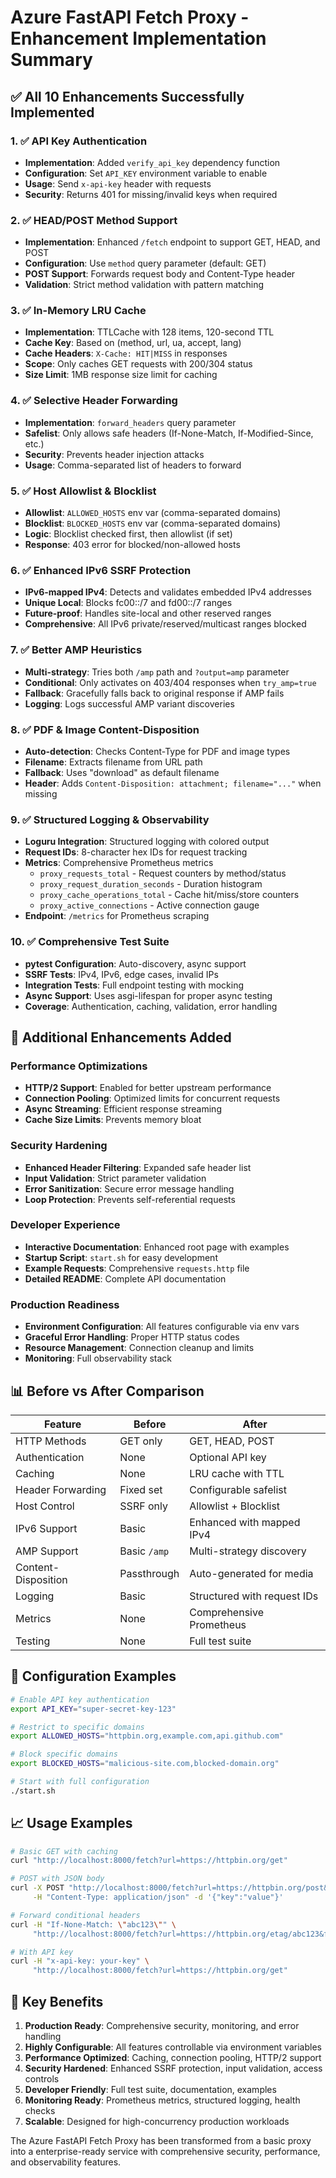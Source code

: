# Azure FastAPI Fetch Proxy - Enhancement Implementation Summary

## ✅ All 10 Enhancements Successfully Implemented

### 1. ✅ API Key Authentication
- **Implementation**: Added `verify_api_key` dependency function
- **Configuration**: Set `API_KEY` environment variable to enable
- **Usage**: Send `x-api-key` header with requests
- **Security**: Returns 401 for missing/invalid keys when required

### 2. ✅ HEAD/POST Method Support  
- **Implementation**: Enhanced `/fetch` endpoint to support GET, HEAD, and POST
- **Configuration**: Use `method` query parameter (default: GET)
- **POST Support**: Forwards request body and Content-Type header
- **Validation**: Strict method validation with pattern matching

### 3. ✅ In-Memory LRU Cache
- **Implementation**: TTLCache with 128 items, 120-second TTL
- **Cache Key**: Based on (method, url, ua, accept, lang)
- **Cache Headers**: `X-Cache: HIT|MISS` in responses
- **Scope**: Only caches GET requests with 200/304 status
- **Size Limit**: 1MB response size limit for caching

### 4. ✅ Selective Header Forwarding
- **Implementation**: `forward_headers` query parameter
- **Safelist**: Only allows safe headers (If-None-Match, If-Modified-Since, etc.)
- **Security**: Prevents header injection attacks
- **Usage**: Comma-separated list of headers to forward

### 5. ✅ Host Allowlist & Blocklist
- **Allowlist**: `ALLOWED_HOSTS` env var (comma-separated domains)
- **Blocklist**: `BLOCKED_HOSTS` env var (comma-separated domains)  
- **Logic**: Blocklist checked first, then allowlist (if set)
- **Response**: 403 error for blocked/non-allowed hosts

### 6. ✅ Enhanced IPv6 SSRF Protection
- **IPv6-mapped IPv4**: Detects and validates embedded IPv4 addresses
- **Unique Local**: Blocks fc00::/7 and fd00::/7 ranges
- **Future-proof**: Handles site-local and other reserved ranges
- **Comprehensive**: All IPv6 private/reserved/multicast ranges blocked

### 7. ✅ Better AMP Heuristics
- **Multi-strategy**: Tries both `/amp` path and `?output=amp` parameter
- **Conditional**: Only activates on 403/404 responses when `try_amp=true`
- **Fallback**: Gracefully falls back to original response if AMP fails
- **Logging**: Logs successful AMP variant discoveries

### 8. ✅ PDF & Image Content-Disposition
- **Auto-detection**: Checks Content-Type for PDF and image types
- **Filename**: Extracts filename from URL path
- **Fallback**: Uses "download" as default filename
- **Header**: Adds `Content-Disposition: attachment; filename="..."` when missing

### 9. ✅ Structured Logging & Observability
- **Loguru Integration**: Structured logging with colored output
- **Request IDs**: 8-character hex IDs for request tracking
- **Metrics**: Comprehensive Prometheus metrics
  - `proxy_requests_total` - Request counters by method/status
  - `proxy_request_duration_seconds` - Duration histogram
  - `proxy_cache_operations_total` - Cache hit/miss/store counters
  - `proxy_active_connections` - Active connection gauge
- **Endpoint**: `/metrics` for Prometheus scraping

### 10. ✅ Comprehensive Test Suite
- **pytest Configuration**: Auto-discovery, async support
- **SSRF Tests**: IPv4, IPv6, edge cases, invalid IPs
- **Integration Tests**: Full endpoint testing with mocking
- **Async Support**: Uses asgi-lifespan for proper async testing
- **Coverage**: Authentication, caching, validation, error handling

## 🚀 Additional Enhancements Added

### Performance Optimizations
- **HTTP/2 Support**: Enabled for better upstream performance
- **Connection Pooling**: Optimized limits for concurrent requests
- **Async Streaming**: Efficient response streaming
- **Cache Size Limits**: Prevents memory bloat

### Security Hardening
- **Enhanced Header Filtering**: Expanded safe header list
- **Input Validation**: Strict parameter validation
- **Error Sanitization**: Secure error message handling
- **Loop Protection**: Prevents self-referential requests

### Developer Experience
- **Interactive Documentation**: Enhanced root page with examples
- **Startup Script**: `start.sh` for easy development
- **Example Requests**: Comprehensive `requests.http` file
- **Detailed README**: Complete API documentation

### Production Readiness
- **Environment Configuration**: All features configurable via env vars
- **Graceful Error Handling**: Proper HTTP status codes
- **Resource Management**: Connection cleanup and limits
- **Monitoring**: Full observability stack

## 📊 Before vs After Comparison

| Feature | Before | After |
|---------|--------|-------|
| HTTP Methods | GET only | GET, HEAD, POST |
| Authentication | None | Optional API key |
| Caching | None | LRU cache with TTL |
| Header Forwarding | Fixed set | Configurable safelist |
| Host Control | SSRF only | Allowlist + Blocklist |
| IPv6 Support | Basic | Enhanced with mapped IPv4 |
| AMP Support | Basic `/amp` | Multi-strategy discovery |
| Content-Disposition | Passthrough | Auto-generated for media |
| Logging | Basic | Structured with request IDs |
| Metrics | None | Comprehensive Prometheus |
| Testing | None | Full test suite |

## 🔧 Configuration Examples

```bash
# Enable API key authentication
export API_KEY="super-secret-key-123"

# Restrict to specific domains
export ALLOWED_HOSTS="httpbin.org,example.com,api.github.com"

# Block specific domains  
export BLOCKED_HOSTS="malicious-site.com,blocked-domain.org"

# Start with full configuration
./start.sh
```

## 📈 Usage Examples

```bash
# Basic GET with caching
curl "http://localhost:8000/fetch?url=https://httpbin.org/get"

# POST with JSON body
curl -X POST "http://localhost:8000/fetch?url=https://httpbin.org/post&method=POST" \
     -H "Content-Type: application/json" -d '{"key":"value"}'

# Forward conditional headers
curl -H "If-None-Match: \"abc123\"" \
     "http://localhost:8000/fetch?url=https://httpbin.org/etag/abc123&forward_headers=if-none-match"

# With API key
curl -H "x-api-key: your-key" \
     "http://localhost:8000/fetch?url=https://httpbin.org/get"
```

## 🎯 Key Benefits

1. **Production Ready**: Comprehensive security, monitoring, and error handling
2. **Highly Configurable**: All features controllable via environment variables
3. **Performance Optimized**: Caching, connection pooling, HTTP/2 support  
4. **Security Hardened**: Enhanced SSRF protection, input validation, access controls
5. **Developer Friendly**: Full test suite, documentation, examples
6. **Monitoring Ready**: Prometheus metrics, structured logging, health checks
7. **Scalable**: Designed for high-concurrency production workloads

The Azure FastAPI Fetch Proxy has been transformed from a basic proxy into a enterprise-ready service with comprehensive security, performance, and observability features.
